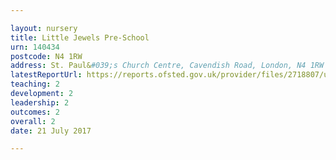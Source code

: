 ```yaml
---

layout: nursery
title: Little Jewels Pre-School
urn: 140434
postcode: N4 1RW
address: St. Paul&#039;s Church Centre, Cavendish Road, London, N4 1RW
latestReportUrl: https://reports.ofsted.gov.uk/provider/files/2718807/urn/140434.pdf
teaching: 2
development: 2
leadership: 2
outcomes: 2
overall: 2
date: 21 July 2017

---
```

